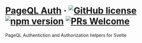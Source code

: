 # [PageQL Auth](https://pageql.dev) &middot; [![GitHub license](https://img.shields.io/badge/license-MIT-blue.svg)](https://github.com/pageql/pageql-auth/blob/master/LICENSE) [![npm version](https://img.shields.io/npm/v/pageql/pageql-auth.svg?style=flat)](https://www.npmjs.com/package/@pageql/pageql-auth) [![PRs Welcome](https://img.shields.io/badge/PRs-welcome-brightgreen.svg)](https://reactjs.org/docs/how-to-contribute.html#your-first-pull-request)
PageQL Authentiction and Authorization helpers for Svelte
